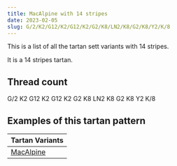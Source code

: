 ```yaml
---
title: MacAlpine with 14 stripes
date: 2023-02-05
slug: G/2/K2/G12/K2/G12/K2/G2/K8/LN2/K8/G2/K8/Y2/K/8
---
```

This is a list of all the tartan sett variants with 14 stripes.

It is a 14 stripes tartan.


## Thread count
G/2 K2 G12 K2 G12 K2 G2 K8 LN2 K8 G2 K8 Y2 K/8

## Examples of this tartan pattern

| Tartan Variants |
|---------------|
| [MacAlpine](/variants/g/2/k2/g12/k2/g12/k2/g2/k8/ln2/k8/g2/k8/y2/k/8-g008000-k000000-lne0e0e0-yf0c000)||
